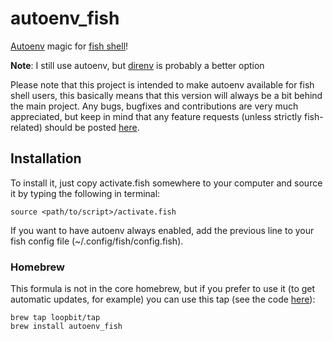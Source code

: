# autoenv_fish

[Autoenv](https://github.com/kennethreitz/autoenv) magic for [fish shell](https://fishshell.com)!

**Note**: I still use autoenv, but [direnv](https://direnv.net) is probably a better option

Please note that this project is intended to make autoenv available for fish shell users, this basically means that this version will always be a bit behind the main project. Any bugs, bugfixes and contributions are very much appreciated, but keep in mind that any feature requests (unless strictly fish-related) should be posted [here](https://github.com/kennethreitz/autoenv/issues).

## Installation

To install it, just copy activate.fish somewhere to your computer and source it by typing the following in terminal:

	source <path/to/script>/activate.fish

If you want to have autoenv always enabled, add the previous line to your fish config file (~/.config/fish/config.fish).


### Homebrew

This formula is not in the core homebrew, but if you prefer to use it (to get automatic updates, for example) you can use this tap (see the code [here](https://github.com/loopbit/homebrew-tap)):

	brew tap loopbit/tap
	brew install autoenv_fish

